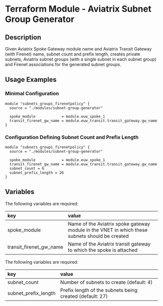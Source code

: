 # Terraform Module - Aviatrix Subnet Group Generator

## Description

Given Aviatrix Spoke Gateway module name and Aviatrix Transit Gateway (with Firenet) name, subnet count and prefix length, creates private subnets, Aviatrix subnet groups (with a single subnet in each subnet group) and Firenet associations for the generated subnet groups.

## Usage Examples

### Minimal Configuration

```hcl
module "subnets_groups_firenetpolicy" {
  source = "./modules/subnet-group-generator"

  spoke_module            = module.euw_spoke_1
  transit_firenet_gw_name = module.euw_transit.transit_gateway.gw_name
}
```

### Configuration Defining Subnet Count and Prefix Length

```hcl
module "subnets_groups_firenetpolicy" {
  source = "./modules/subnet-group-generator"

  spoke_module            = module.euw_spoke_1
  transit_firenet_gw_name = module.euw_transit.transit_gateway.gw_name
  subnet_count = 6
  subnet_prefix_length = 26
}
```

## Variables

The following variables are required:

key | value
:--- | :---
spoke_module | Name of the Aviatrix spoke gateway module in the VNET in which these subnets should be created
transit_firenet_gw_name | Name of the Aviatrix transit gateway to which the spoke is attached

The following variables are required:

key | value
:--- | :---
subnet_count | Number of subnets to create (default: 4)
subnet_prefix_length | Prefix length of the subnets being created (default: 27)
